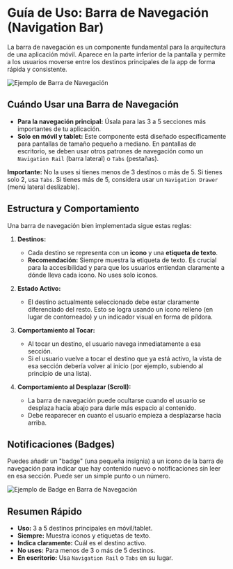 
# Guía de Uso: Barra de Navegación (Navigation Bar)

La barra de navegación es un componente fundamental para la arquitectura de una aplicación móvil. Aparece en la parte inferior de la pantalla y permite a los usuarios moverse entre los destinos principales de la app de forma rápida y consistente.

![Ejemplo de Barra de Navegación](https://m3.material.io/assets/images/components/navigation-bar/navigation-bar-usage.png)

## Cuándo Usar una Barra de Navegación

*   **Para la navegación principal:** Úsala para las 3 a 5 secciones más importantes de tu aplicación.
*   **Solo en móvil y tablet:** Este componente está diseñado específicamente para pantallas de tamaño pequeño a mediano. En pantallas de escritorio, se deben usar otros patrones de navegación como un `Navigation Rail` (barra lateral) o `Tabs` (pestañas).

**Importante:** No la uses si tienes menos de 3 destinos o más de 5. Si tienes solo 2, usa `Tabs`. Si tienes más de 5, considera usar un `Navigation Drawer` (menú lateral deslizable).

## Estructura y Comportamiento

Una barra de navegación bien implementada sigue estas reglas:

1.  **Destinos:**
    *   Cada destino se representa con un **icono** y una **etiqueta de texto**.
    *   **Recomendación:** Siempre muestra la etiqueta de texto. Es crucial para la accesibilidad y para que los usuarios entiendan claramente a dónde lleva cada icono. No uses solo iconos.

2.  **Estado Activo:**
    *   El destino actualmente seleccionado debe estar claramente diferenciado del resto. Esto se logra usando un icono relleno (en lugar de contorneado) y un indicador visual en forma de píldora.

3.  **Comportamiento al Tocar:**
    *   Al tocar un destino, el usuario navega inmediatamente a esa sección.
    *   Si el usuario vuelve a tocar el destino que ya está activo, la vista de esa sección debería volver al inicio (por ejemplo, subiendo al principio de una lista).

4.  **Comportamiento al Desplazar (Scroll):**
    *   La barra de navegación puede ocultarse cuando el usuario se desplaza hacia abajo para darle más espacio al contenido.
    *   Debe reaparecer en cuanto el usuario empieza a desplazarse hacia arriba.

## Notificaciones (Badges)

Puedes añadir un "badge" (una pequeña insignia) a un icono de la barra de navegación para indicar que hay contenido nuevo o notificaciones sin leer en esa sección. Puede ser un simple punto o un número.

![Ejemplo de Badge en Barra de Navegación](https://m3.material.io/assets/images/components/navigation-bar/navigation-bar-badge.png)

## Resumen Rápido

*   **Uso:** 3 a 5 destinos principales en móvil/tablet.
*   **Siempre:** Muestra iconos y etiquetas de texto.
*   **Indica claramente:** Cuál es el destino activo.
*   **No uses:** Para menos de 3 o más de 5 destinos.
*   **En escritorio:** Usa `Navigation Rail` o `Tabs` en su lugar.
